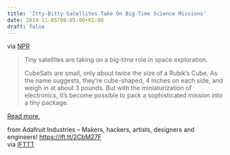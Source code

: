 ```yaml
---
title: 'Itty-Bitty Satellites Take On Big-Time Science Missions'
date: 2019-11-05T06:05:00+01:00
draft: false
---
```


via [NPR](https://www.npr.org/2019/10/23/772024008/itty-bitty-satellites-take-on-big-time-science-missions)

> Tiny satellites are taking on a big-time role in space exploration.
> 
> CubeSats are small, only about twice the size of a Rubik’s Cube. As the name suggests, they’re cube-shaped, 4 inches on each side, and weigh in at about 3 pounds. But with the miniaturization of electronics, it’s become possible to pack a sophisticated mission into a tiny package.

[Read more.](https://www.npr.org/2019/10/23/772024008/itty-bitty-satellites-take-on-big-time-science-missions)

  
  
from Adafruit Industries – Makers, hackers, artists, designers and engineers! https://ift.tt/2CbM27F  
via [IFTTT](https://ifttt.com/?ref=da&site=blogger)
